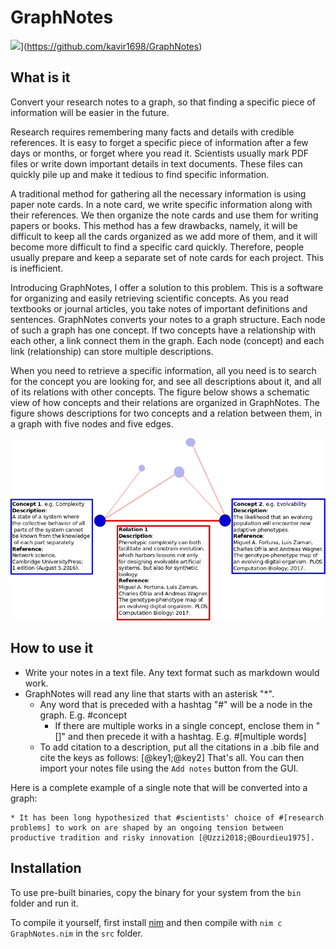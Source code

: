 # GraphNotes

![](https://img.shields.io/badge/GraphNotes-v0.1.0-blue.svg)](https://github.com/kavir1698/GraphNotes) 

## What is it

Convert your research notes to a graph, so that finding a specific piece of information will be easier in the future.

Research requires remembering many facts and details with credible references. It is easy to forget a specific piece of information after a few days or months, or forget where you read it. Scientists usually mark PDF files or write down important details in text documents. These files can quickly pile up and make it tedious to find specific information.

A traditional method for gathering all the necessary information is using paper note cards. In a note card, we write specific information along with their references. We then organize the note cards and use them for writing papers or books. This method has a few drawbacks, namely, it will be difficult to keep all the cards organized as we add more of them, and it will become more difficult to find a specific card quickly. Therefore, people usually prepare and keep a separate set of note cards for each project. This is inefficient.

Introducing GraphNotes, I offer a solution to this problem. This is a software for organizing and easily retrieving scientific concepts. As you read textbooks or journal articles, you take notes of important definitions and sentences. GraphNotes converts your notes to a graph structure. Each node of such a graph has one concept. If two concepts have a relationship with each other, a link connect them in the graph. Each node (concept) and each link (relationship) can store multiple descriptions.

When you need to retrieve a specific information, all you need is to search for the concept you are looking for, and see all descriptions about it, and all of its relations with other concepts. The figure below shows a schematic view of how concepts and their relations are organized in GraphNotes. The figure shows descriptions for two concepts and a relation between them, in a graph with five nodes and five edges.

![solution](https://github.com/kavir1698/GraphNotes/blob/master/figures/graphnotesconcept.png)

## How to use it

* Write your notes in a text file. Any text format such as markdown would work.
* GraphNotes will read any line that starts with an asterisk "*".
  * Any word that is preceded with a hashtag "#" will be a node in the graph. E.g. #concept
    * If there are multiple works in a single concept, enclose them in "[]" and then precede it with a hashtag. E.g. #[multiple words]
  * To add citation to a description, put all the citations in a .bib file and cite the keys as follows: [@key1;@key2] 
That's all. You can then import your notes file using the `Add notes` button from the GUI.

Here is a complete example of a single note that will be converted into a graph:

```
* It has been long hypothesized that #scientists' choice of #[research problems] to work on are shaped by an ongoing tension between productive tradition and risky innovation [@Uzzi2018;@Bourdieu1975].
```

## Installation

To use pre-built binaries, copy the binary for your system from the `bin` folder and run it.

To compile it yourself, first install [nim](https://nim-lang.org/install.html) and then compile with `nim c GraphNotes.nim` in the `src` folder.